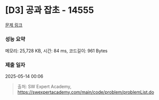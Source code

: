 # [D3] 공과 잡초 - 14555 

[문제 링크](https://swexpertacademy.com/main/code/problem/problemDetail.do?contestProbId=AYGtoa3qARcDFARC) 

### 성능 요약

메모리: 25,728 KB, 시간: 84 ms, 코드길이: 961 Bytes

### 제출 일자

2025-05-14 00:06



> 출처: SW Expert Academy, https://swexpertacademy.com/main/code/problem/problemList.do